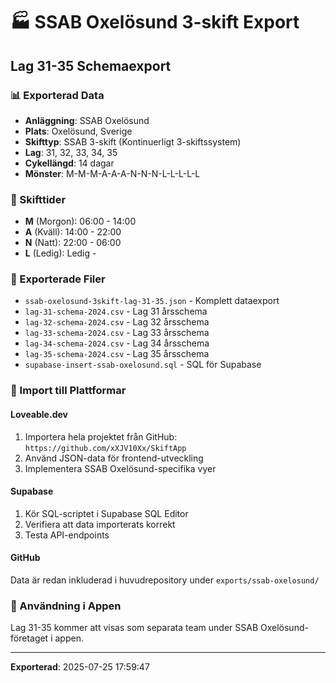 # 🏭 SSAB Oxelösund 3-skift Export
## Lag 31-35 Schemaexport

### 📊 Exporterad Data
- **Anläggning**: SSAB Oxelösund
- **Plats**: Oxelösund, Sverige
- **Skifttyp**: SSAB 3-skift (Kontinuerligt 3-skiftssystem)
- **Lag**: 31, 32, 33, 34, 35
- **Cykellängd**: 14 dagar
- **Mönster**: M-M-M-A-A-A-N-N-N-L-L-L-L-L

### 📅 Skifttider
- **M** (Morgon): 06:00 - 14:00
- **A** (Kväll): 14:00 - 22:00
- **N** (Natt): 22:00 - 06:00
- **L** (Ledig): Ledig - 

### 📁 Exporterade Filer
- `ssab-oxelosund-3skift-lag-31-35.json` - Komplett dataexport
- `lag-31-schema-2024.csv` - Lag 31 årsschema
- `lag-32-schema-2024.csv` - Lag 32 årsschema  
- `lag-33-schema-2024.csv` - Lag 33 årsschema
- `lag-34-schema-2024.csv` - Lag 34 årsschema
- `lag-35-schema-2024.csv` - Lag 35 årsschema
- `supabase-insert-ssab-oxelosund.sql` - SQL för Supabase

### 🚀 Import till Plattformar

#### Loveable.dev
1. Importera hela projektet från GitHub: `https://github.com/xXJV10Xx/SkiftApp`
2. Använd JSON-data för frontend-utveckling
3. Implementera SSAB Oxelösund-specifika vyer

#### Supabase
1. Kör SQL-scriptet i Supabase SQL Editor
2. Verifiera att data importerats korrekt
3. Testa API-endpoints

#### GitHub
Data är redan inkluderad i huvudrepository under `exports/ssab-oxelosund/`

### 📱 Användning i Appen
Lag 31-35 kommer att visas som separata team under SSAB Oxelösund-företaget i appen.

---
**Exporterad**: 2025-07-25 17:59:47
